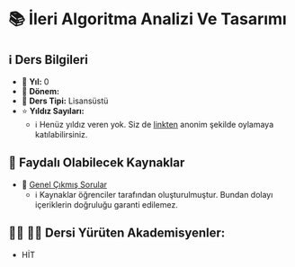# 📚 İleri Algoritma Analizi Ve Tasarımı

## ℹ️ Ders Bilgileri

- 📅 **Yıl:** 0
- 📆 **Dönem:** 
- 🏫 **Ders Tipi:** Lisansüstü
- ⭐ **Yıldız Sayıları:**
    - ℹ️ Henüz yıldız veren yok. Siz de [linkten](https://forms.gle/3njZjmhm215YCAxe6) anonim şekilde oylamaya katılabilirsiniz.

## 📖 Faydalı Olabilecek Kaynaklar

- 📄 [Genel Çıkmış Sorular](https://drive.google.com/drive/folders/1imIiwx0xxIPWREGP-YqotnFdUku8Ealf?usp=sharing)
  - ℹ️ Kaynaklar öğrenciler tarafından oluşturulmuştur. Bundan dolayı içeriklerin doğruluğu garanti edilemez.

## 👨‍🏫 👩‍🏫 Dersi Yürüten Akademisyenler:
- HİT
